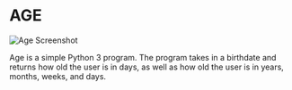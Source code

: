 # AGE

![Age Screenshot](./images/StreamlineLogin.png)

Age is a simple Python 3 program. The program takes in a birthdate and returns how old the user is in days, as well as how old the user is in years, months, weeks, and days.